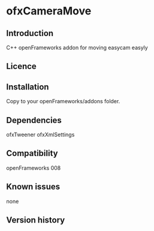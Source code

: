 ofxCameraMove
=====================================

Introduction
------------
C++ openFrameworks addon for moving easycam easyly


Licence
-------



Installation
------------
Copy to your openFrameworks/addons folder.


Dependencies
------------
ofxTweener
ofxXmlSettings

Compatibility
------------
openFrameworks 008 



Known issues
------------
none

Version history
------------



